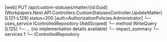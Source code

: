 [web] PUT /api/custom-statuses/matter/{id:Guid}  (Workpapers.Next.API.Controllers.CustomStatusesController.UpdateMatter)  [L121–L129] status=200 [auth=AuthorizationPolicies.Administrator]
  └─ uses_service IControlledRepository<MatterStatus> (AddScoped)
    └─ method WriteQuery [L125]
      └─ ... (no implementation details available)
  └─ impact_summary
    └─ services 1
      └─ IControlledRepository<MatterStatus>

